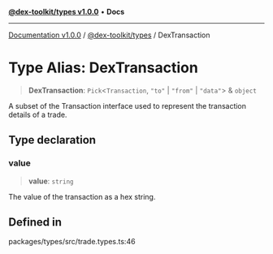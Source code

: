 [**@dex-toolkit/types v1.0.0**](../README.md) • **Docs**

***

[Documentation v1.0.0](../../../packages.md) / [@dex-toolkit/types](../README.md) / DexTransaction

# Type Alias: DexTransaction

> **DexTransaction**: `Pick`\<`Transaction`, `"to"` \| `"from"` \| `"data"`\> & `object`

A subset of the Transaction interface used to represent the transaction details of a trade.

## Type declaration

### value

> **value**: `string`

The value of the transaction as a hex string.

## Defined in

packages/types/src/trade.types.ts:46
